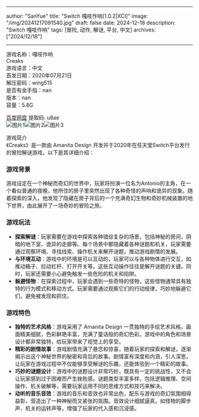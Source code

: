 
---
author: "SanYue"
title: "Switch 嘎吱作响[1.0.2|XCI]"
image: "/img/20241217091540.jpg"
draft: false
date: 2024-12-18
description: "Switch 嘎吱作响"
tags: [冒险, 动作, 解谜, 平台, 中文]
archives: ["2024/12/18"]

---

游戏名称：嘎吱作响   
Creaks    
游戏语言：中文  
首发日期：2020年07月21日  
解压密码：wing515  
是否有金手指：nan  
版本：nan   
容量：5.8G

[百度网盘](https://pan.baidu.com/s/1PyUgObnDPoRr3-HsGs0XKg) 提取码: u8ae  
![图片1](/img/153754.jpg)![图片2](/img/162f49.jpg)![图片3](/img/aa2d0d.jpg)  

游戏简介  
《Creaks》是一款由 Amanita Design 开发并于2020年在任天堂Switch平台发行的冒险解谜游戏，以下是其详细介绍：

### 游戏背景
游戏设定在一个神秘而奇幻的世界中，玩家将扮演一位名为Antonio的主角，在一个看似普通的夜晚，他所住的房子里突然出现了各种奇怪的声响和诡异的现象。随着探索的深入，他发现了隐藏在房子背后的一个充满奇幻生物和奇妙机械装置的地下世界，由此展开了一场奇妙的冒险之旅。

### 游戏玩法
- **探索解谜**：玩家需要在游戏中探索各种错综复杂的场景，包括神秘的房间、阴暗的地下室、诡异的走廊等。每个场景中都隐藏着各种谜题和机关，玩家需要通过观察环境、寻找线索、操作机关来解开谜题，推动游戏剧情的发展。
- **与环境互动**：游戏中的环境是可以互动的，玩家可以与各种物体进行交互，如推动箱子、拉动杠杆、打开开关等，这些互动操作往往是解开谜题的关键。同时，玩家还需要小心避免触发一些危险的机关和陷阱。
- **躲避怪物**：在探索过程中，玩家会遇到一些奇特的怪物，这些怪物通常具有独特的行为模式和移动方式。玩家需要通过观察它们的行动规律，巧妙地躲避它们，避免被发现和抓住。

### 游戏特色
- **独特的艺术风格**：游戏采用了 Amanita Design 一贯独特的手绘艺术风格，画面精美细腻，色彩鲜艳丰富，充满了童话般的奇幻色彩。游戏中的角色和场景设计都非常独特，给玩家带来了视觉上的享受。
- **精彩的剧情故事**：游戏剧情充满了悬念和惊喜，随着玩家的探索和解谜，逐渐揭示出这个神秘世界的秘密和背后的故事。剧情富有深度和内涵，引人深思，让玩家在游戏过程中不仅能够享受解谜的乐趣，还能体验到一个精彩的故事。
- **巧妙的谜题设计**：游戏中的谜题设计非常巧妙，既具有一定的挑战性，又不会让玩家感到过于困难而产生挫败感。谜题类型丰富多样，包括逻辑推理、空间操作、机关破解等，需要玩家运用不同的思维方式和技巧来解决。
- **动听的音乐音效**：游戏的音乐和音效也非常出色，配乐与游戏的奇幻氛围相得益彰，营造出了一种神秘而又紧张的氛围。音效设计细腻逼真，如怪物的脚步声、机关的运转声等，增强了玩家的代入感和沉浸感。

 
